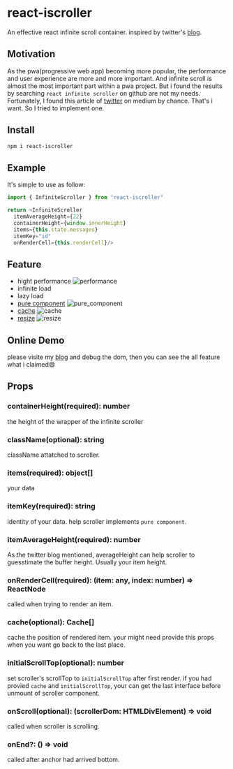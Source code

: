 # react-iscroller

An effective react infinite scroll container. inspired by twitter's [blog](http://itsze.ro/blog/2017/04/09/infinite-list-and-react.html).

## Motivation

As the pwa(progressive web app) becoming more popular, the performance and user experience are more and more important. And infinite scroll is almost the most important part within a pwa project. But i found the results by searching `react infinite scroller` on github are not my needs. Fortunately, I found this article of [twitter](https://medium.com/@paularmstrong/twitter-lite-and-high-performance-react-progressive-web-apps-at-scale-d28a00e780a3) on medium by chance. That's i want. So I tried to implement one.

## Install

```sh
npm i react-iscroller
```

## Example

It's simple to use as follow:

```ts
import { InfiniteScroller } from "react-iscroller"

return <InfiniteScroller
  itemAverageHeight={22}
  containerHeight={window.innerHeight}
  items={this.state.messages}
  itemKey="id"
  onRenderCell={this.renderCell}/>
```

## Feature

+ hight performance
![performance](https://pic2.zhimg.com/80/v2-492eaef1b72348661339ce5d4fdaf953_hd.jpg)
+ infinite load
+ lazy load
+ [pure component](https://pic3.zhimg.com/v2-b373e12909006ba6d79d6ed1a03519f5_b.gif)
![pure_component](https://pic3.zhimg.com/v2-b373e12909006ba6d79d6ed1a03519f5_b.gif)
+ [cache](https://pic3.zhimg.com/v2-284a990951aed1f6ec0fe739e4ad983c_b.gif)
![cache](https://pic3.zhimg.com/v2-284a990951aed1f6ec0fe739e4ad983c_b.gif)
+ [resize](https://pic1.zhimg.com/v2-d7c4e657c267bc5ee99f93f1d503ed66_b.gif)
![resize](https://pic1.zhimg.com/v2-d7c4e657c267bc5ee99f93f1d503ed66_b.gif)

## Online Demo

please visite my [blog](corol.me/slack) and debug the dom, then you can see the all feature what i claimed:smile:

## Props

### containerHeight(required): number

the height of the wrapper of the infinite scroller

### className(optional): string

className attatched to scroller.

### items(required): object[]

your data

### itemKey(required): string

identity of your data. help scroller implements `pure component`.

### itemAverageHeight(required): number

As the twitter blog mentioned, averageHeight can help scroller to guesstimate the buffer height. Usually your item height.

### onRenderCell(required): (item: any, index: number) => ReactNode

called when trying to render an item.

### cache(optional): Cache[]

cache the position of rendered item. your might need provide this props when you want go back to the last place.

### initialScrollTop(optional): number

set scroller's scrollTop to `initialScrollTop` after first render. if you had provied `cache` and `initialScrollTop`, your can get the last interface before unmount of scroller component.

### onScroll(optional): (scrollerDom: HTMLDivElement) => void

called when scroller is scrolling.

### onEnd?: () => void

called after anchor had arrived bottom.
